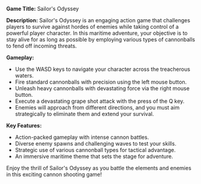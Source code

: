 **Game Title:** Sailor's Odyssey

**Description:**
Sailor's Odyssey is an engaging action game that challenges players to survive against hordes of enemies while taking control of a powerful player character. In this maritime adventure, your objective is to stay alive for as long as possible by employing various types of cannonballs to fend off incoming threats.

**Gameplay:**
- Use the WASD keys to navigate your character across the treacherous waters.
- Fire standard cannonballs with precision using the left mouse button.
- Unleash heavy cannonballs with devastating force via the right mouse button.
- Execute a devastating grape shot attack with the press of the Q key.
- Enemies will approach from different directions, and you must aim strategically to eliminate them and extend your survival.

**Key Features:**
- Action-packed gameplay with intense cannon battles.
- Diverse enemy spawns and challenging waves to test your skills.
- Strategic use of various cannonball types for tactical advantage.
- An immersive maritime theme that sets the stage for adventure.

Enjoy the thrill of Sailor's Odyssey as you battle the elements and enemies in this exciting cannon shooting game!
